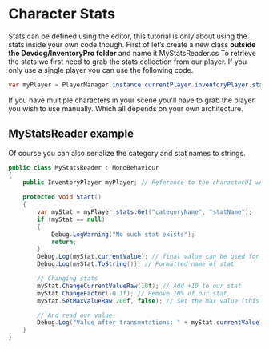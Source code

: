 # Character Stats

Stats can be defined using the editor, this tutorial is only about using the stats inside your own code though. First of let’s create a new class **outside the Devdog/InventoryPro folder**  and name it MyStatsReader.cs To retrieve the stats we first need to grab the stats collection from our player. If you only use a single player you can use the following code.

```csharp
var myPlayer = PlayerManager.instance.currentPlayer.inventoryPlayer.stats; // Grab the stats collection from the current player
```

If you have multiple characters in your scene you'll have to grab the player you wish to use manually. Which all depends on your own architecture.

## MyStatsReader example

Of course you can also serialize the category and stat names to strings.

```csharp
public class MyStatsReader : MonoBehaviour
{
    public InventoryPlayer myPlayer; // Reference to the characterUI we wish to get stats from - Assign in the inspector.

    protected void Start()
    {
        var myStat = myPlayer.stats.Get("categoryName", "statName");
        if (myStat == null)
        {
            Debug.LogWarning("No such stat exists");
            return;
        }
        Debug.Log(myStat.currentValue); // final value can be used for calculations
        Debug.Log(myStat.ToString()); // Formatted name of stat

        // Changing stats
        myStat.ChangeCurrentValueRaw(10f); // Add +10 to our stat.
        myStat.ChangeFactor(-0.1f); // Remove 10% of our stat.
        myStat.SetMaxValueRaw(200f, false); // Set the max value (this is the raw value, so max health can still be increased by the factorMax).

        // And read our value
        Debug.Log("Value after transmutations: " + myStat.currentValue);
    }
}
```